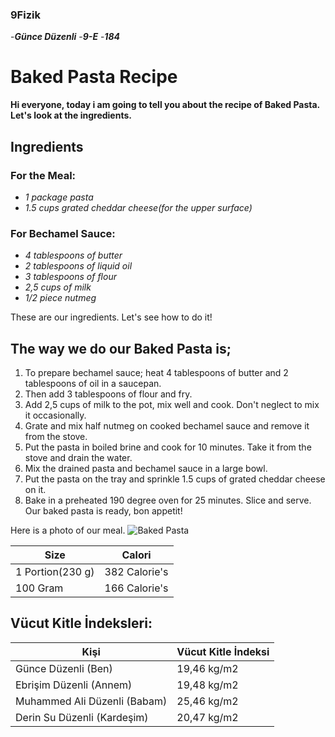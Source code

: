 ### 9Fizik
-***Günce Düzenli***
-***9-E***
-***184***
# Baked Pasta Recipe
 **Hi everyone, today i am going to tell you about the recipe of Baked Pasta. Let's look at the ingredients.**
 ## Ingredients 
 ### For the Meal:
 + *1 package pasta*
 + *1.5 cups grated cheddar cheese(for the upper surface)*
 ### For Bechamel Sauce:
 + *4 tablespoons of butter* 
 + *2 tablespoons of liquid oil* 
 + *3 tablespoons of flour* 
 + *2,5 cups of milk* 
 + *1/2 piece nutmeg* 
 
 These are our ingredients. Let's see how to do it!
 ## The way we do our Baked Pasta is;
 1. To prepare bechamel sauce; heat 4 tablespoons of butter and 2 tablespoons of oil in a saucepan.
 2. Then add 3 tablespoons of flour and fry.
 3. Add 2,5 cups of milk to the pot, mix well and cook. Don't neglect to mix it occasionally.
 4. Grate and mix half nutmeg on cooked bechamel sauce and remove it from the stove.
 5. Put the pasta in boiled brine and cook for 10 minutes. Take it from the stove and drain the water.
 6. Mix the drained pasta and bechamel sauce in a large bowl.
 7. Put the pasta on the tray and sprinkle 1.5 cups of grated cheddar cheese on it.
 8. Bake in a preheated 190 degree oven for 25 minutes. Slice and serve. Our baked pasta is ready, bon appetit!

 
 Here is a photo of our meal.
 ![Baked Pasta](https://i.ytimg.com/vi/u4-KoVuxEYE/maxresdefault.jpg)
 
 |Size|Calori|
 |--------|--------|
 |1 Portion(230 g)|382 Calorie's|
 |100 Gram |166 Calorie's|
 
 
 
 
 
 ## Vücut Kitle İndeksleri:
 |Kişi|Vücut Kitle İndeksi|
 |-----------|-----------|
 |Günce Düzenli (Ben)|19,46 kg/m2|
 |Ebrişim Düzenli (Annem)|19,48 kg/m2|
 |Muhammed Ali Düzenli (Babam)|25,46 kg/m2|
 |Derin Su Düzenli (Kardeşim)|20,47 kg/m2|
 
